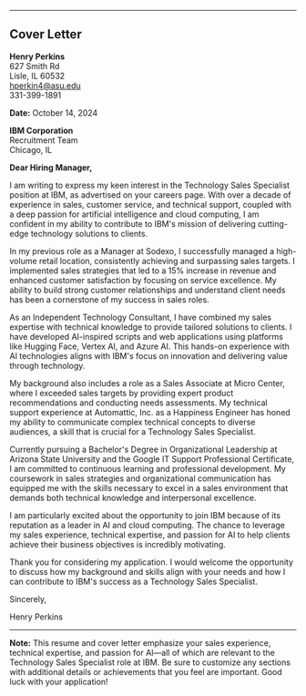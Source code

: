 

---

## **Cover Letter**

**Henry Perkins**  
627 Smith Rd  
Lisle, IL 60532  
[hperkin4@asu.edu](mailto:hperkin4@asu.edu)  
331-399-1891

**Date:** October 14, 2024

**IBM Corporation**  
Recruitment Team  
Chicago, IL

**Dear Hiring Manager,**

I am writing to express my keen interest in the Technology Sales Specialist position at IBM, as advertised on your careers page. With over a decade of experience in sales, customer service, and technical support, coupled with a deep passion for artificial intelligence and cloud computing, I am confident in my ability to contribute to IBM's mission of delivering cutting-edge technology solutions to clients.

In my previous role as a Manager at Sodexo, I successfully managed a high-volume retail location, consistently achieving and surpassing sales targets. I implemented sales strategies that led to a 15% increase in revenue and enhanced customer satisfaction by focusing on service excellence. My ability to build strong customer relationships and understand client needs has been a cornerstone of my success in sales roles.

As an Independent Technology Consultant, I have combined my sales expertise with technical knowledge to provide tailored solutions to clients. I have developed AI-inspired scripts and web applications using platforms like Hugging Face, Vertex AI, and Azure AI. This hands-on experience with AI technologies aligns with IBM's focus on innovation and delivering value through technology.

My background also includes a role as a Sales Associate at Micro Center, where I exceeded sales targets by providing expert product recommendations and conducting needs assessments. My technical support experience at Automattic, Inc. as a Happiness Engineer has honed my ability to communicate complex technical concepts to diverse audiences, a skill that is crucial for a Technology Sales Specialist.

Currently pursuing a Bachelor's Degree in Organizational Leadership at Arizona State University and the Google IT Support Professional Certificate, I am committed to continuous learning and professional development. My coursework in sales strategies and organizational communication has equipped me with the skills necessary to excel in a sales environment that demands both technical knowledge and interpersonal excellence.

I am particularly excited about the opportunity to join IBM because of its reputation as a leader in AI and cloud computing. The chance to leverage my sales experience, technical expertise, and passion for AI to help clients achieve their business objectives is incredibly motivating.

Thank you for considering my application. I would welcome the opportunity to discuss how my background and skills align with your needs and how I can contribute to IBM's success as a Technology Sales Specialist.

Sincerely,

Henry Perkins

---

**Note:** This resume and cover letter emphasize your sales experience, technical expertise, and passion for AI—all of which are relevant to the Technology Sales Specialist role at IBM. Be sure to customize any sections with additional details or achievements that you feel are important. Good luck with your application!